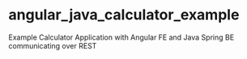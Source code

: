 # angular_java_calculator_example
Example Calculator Application with Angular FE and Java Spring BE communicating over REST
